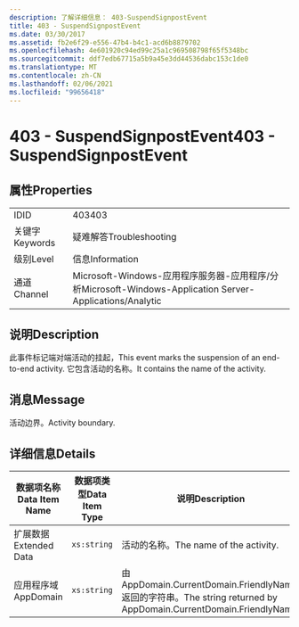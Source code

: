 ```yaml
---
description: 了解详细信息： 403-SuspendSignpostEvent
title: 403 - SuspendSignpostEvent
ms.date: 03/30/2017
ms.assetid: fb2e6f29-e556-47b4-b4c1-acd6b8879702
ms.openlocfilehash: 4e601920c94ed99c25a1c969508798f65f5348bc
ms.sourcegitcommit: ddf7edb67715a5b9a45e3dd44536dabc153c1de0
ms.translationtype: MT
ms.contentlocale: zh-CN
ms.lasthandoff: 02/06/2021
ms.locfileid: "99656418"
---
```

# <a name="403---suspendsignpostevent"></a><span data-ttu-id="13602-103">403 - SuspendSignpostEvent</span><span class="sxs-lookup"><span data-stu-id="13602-103">403 - SuspendSignpostEvent</span></span>

## <a name="properties"></a><span data-ttu-id="13602-104">属性</span><span class="sxs-lookup"><span data-stu-id="13602-104">Properties</span></span>  
  
|||  
|-|-|  
|<span data-ttu-id="13602-105">ID</span><span class="sxs-lookup"><span data-stu-id="13602-105">ID</span></span>|<span data-ttu-id="13602-106">403</span><span class="sxs-lookup"><span data-stu-id="13602-106">403</span></span>|  
|<span data-ttu-id="13602-107">关键字</span><span class="sxs-lookup"><span data-stu-id="13602-107">Keywords</span></span>|<span data-ttu-id="13602-108">疑难解答</span><span class="sxs-lookup"><span data-stu-id="13602-108">Troubleshooting</span></span>|  
|<span data-ttu-id="13602-109">级别</span><span class="sxs-lookup"><span data-stu-id="13602-109">Level</span></span>|<span data-ttu-id="13602-110">信息</span><span class="sxs-lookup"><span data-stu-id="13602-110">Information</span></span>|  
|<span data-ttu-id="13602-111">通道</span><span class="sxs-lookup"><span data-stu-id="13602-111">Channel</span></span>|<span data-ttu-id="13602-112">Microsoft-Windows-应用程序服务器-应用程序/分析</span><span class="sxs-lookup"><span data-stu-id="13602-112">Microsoft-Windows-Application Server-Applications/Analytic</span></span>|  
  
## <a name="description"></a><span data-ttu-id="13602-113">说明</span><span class="sxs-lookup"><span data-stu-id="13602-113">Description</span></span>  

 <span data-ttu-id="13602-114">此事件标记端对端活动的挂起，</span><span class="sxs-lookup"><span data-stu-id="13602-114">This event marks the suspension of an end-to-end activity.</span></span> <span data-ttu-id="13602-115">它包含活动的名称。</span><span class="sxs-lookup"><span data-stu-id="13602-115">It contains the name of the activity.</span></span>  
  
## <a name="message"></a><span data-ttu-id="13602-116">消息</span><span class="sxs-lookup"><span data-stu-id="13602-116">Message</span></span>  

 <span data-ttu-id="13602-117">活动边界。</span><span class="sxs-lookup"><span data-stu-id="13602-117">Activity boundary.</span></span>  
  
## <a name="details"></a><span data-ttu-id="13602-118">详细信息</span><span class="sxs-lookup"><span data-stu-id="13602-118">Details</span></span>  
  
|<span data-ttu-id="13602-119">数据项名称</span><span class="sxs-lookup"><span data-stu-id="13602-119">Data Item Name</span></span>|<span data-ttu-id="13602-120">数据项类型</span><span class="sxs-lookup"><span data-stu-id="13602-120">Data Item Type</span></span>|<span data-ttu-id="13602-121">说明</span><span class="sxs-lookup"><span data-stu-id="13602-121">Description</span></span>|  
|--------------------|--------------------|-----------------|  
|<span data-ttu-id="13602-122">扩展数据</span><span class="sxs-lookup"><span data-stu-id="13602-122">Extended Data</span></span>|`xs:string`|<span data-ttu-id="13602-123">活动的名称。</span><span class="sxs-lookup"><span data-stu-id="13602-123">The name of the activity.</span></span>|  
|<span data-ttu-id="13602-124">应用程序域</span><span class="sxs-lookup"><span data-stu-id="13602-124">AppDomain</span></span>|`xs:string`|<span data-ttu-id="13602-125">由 AppDomain.CurrentDomain.FriendlyName 返回的字符串。</span><span class="sxs-lookup"><span data-stu-id="13602-125">The string returned by AppDomain.CurrentDomain.FriendlyName.</span></span>|
